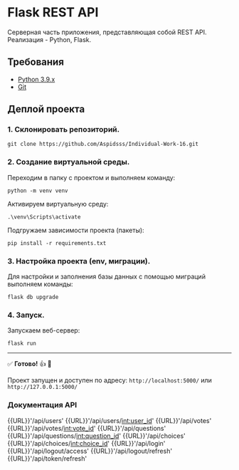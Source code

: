 # Flask REST API
Серверная часть приложения, представляющая собой REST API.
Реализация - Python, Flask.

## Требования
- [Python 3.9.x](https://www.python.org/downloads/)
- [Git](https://git-scm.com)

## Деплой проекта

### 1. Склонировать репозиторий. 
```
git clone https://github.com/Aspidsss/Individual-Work-16.git
```
### 2. Создание виртуальной среды.
Переходим в папку с проектом и выполняем команду:
```
python -m venv venv
```
Активируем виртуальную среду:
```
.\venv\Scripts\activate
```
Подгружаем зависимости проекта (пакеты):
```
pip install -r requirements.txt
```
### 3. Настройка проекта (env, миграции).

Для настройки и заполнения базы данных с помощью миграций выполняем команды:
```
flask db upgrade
```

### 4. Запуск.

Запускаем веб-сервер:
```
flask run
```
_____
:white_check_mark: <b>Готово!</b> :+1: :tada: 

Проект запущен и доступен по адресу: `http://localhost:5000/` или `http://127.0.0.1:5000/`

### Документация API

{{URL}}'/api/users'
{{URL}}'/api/users/<int:user_id>'
{{URL}}'/api/votes'
{{URL}}'/api/votes/<int:vote_id>'
{{URL}}'/api/questions'
{{URL}}'/api/questions/<int:question_id>'
{{URL}}'/api/choices'
{{URL}}'/api/choices/<int:choice_id>'
{{URL}}'/api/login'
{{URL}}'/api/logout/access'
{{URL}}'/api/logout/refresh'
{{URL}}'/api/token/refresh'
